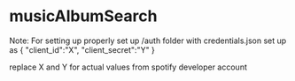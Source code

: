 # musicAlbumSearch

Note: For setting up properly set up /auth folder with credentials.json set up as
{
    "client_id":"X",
    "client_secret":"Y"
}

replace X and Y for actual values from spotify developer account